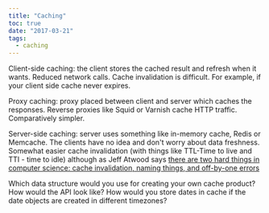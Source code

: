 ```yaml
---
title: "Caching"
toc: true
date: "2017-03-21"
tags: 
  - caching
---
```


Client-side caching: the client stores the cached result and refresh when it wants. Reduced network calls. Cache invalidation is difficult. For example, if your client side cache never expires.

Proxy caching: proxy placed between client and server which caches the responses. Reverse proxies like Squid or Varnish cache HTTP traffic. Comparatively simpler.

Server-side caching: server uses something like in-memory cache, Redis or Memcache. The clients have no idea and don't worry about data freshness. Somewhat easier cache invalidation (with things like TTL-Time to live and TTI - time to idle) although as Jeff Atwood says [there are two hard things in computer science: cache invalidation, naming things, and off-by-one errors](https://twitter.com/codinghorror/status/506010907021828096)

Which data structure would you use for creating your own cache product? How would the API look like? How would you store dates in cache if the date objects are created in different timezones?
